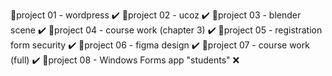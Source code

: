 📌project 01 - wordpress ✔️
📌project 02 - ucoz ✔️
📌project 03 - blender scene ✔️
📌project 04 - course work (chapter 3) ✔️
📌project 05 - registration form security ✔️
📌project 06 - figma design ✔️
📌project 07 - course work (full) ✔️
📌project 08 - Windows Forms app "students" ❌
